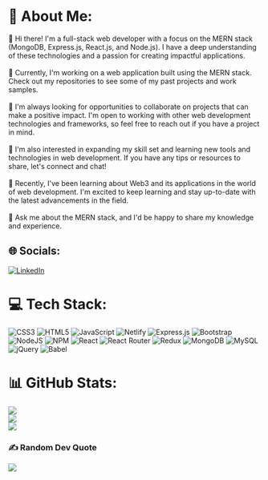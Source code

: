 # 💫 About Me:
👋 Hi there! I'm a full-stack web developer with a focus on the MERN stack (MongoDB, Express.js, React.js, and Node.js). I have a deep understanding of these technologies and a passion for creating impactful applications.<br><br>🔭 Currently, I'm working on a web application built using the MERN stack. Check out my repositories to see some of my past projects and work samples.<br><br>👯 I'm always looking for opportunities to collaborate on projects that can make a positive impact. I'm open to working with other web development technologies and frameworks, so feel free to reach out if you have a project in mind.<br><br>🤝 I'm also interested in expanding my skill set and learning new tools and technologies in web development. If you have any tips or resources to share, let's connect and chat!<br><br>🌱 Recently, I've been learning about Web3 and its applications in the world of web development. I'm excited to keep learning and stay up-to-date with the latest advancements in the field.<br><br>💬 Ask me about the MERN stack, and I'd be happy to share my knowledge and experience.


## 🌐 Socials:
[![LinkedIn](https://img.shields.io/badge/LinkedIn-%230077B5.svg?logo=linkedin&logoColor=white)](https://www.linkedin.com/in/sriweb/) 

# 💻 Tech Stack:
![CSS3](https://img.shields.io/badge/css3-%231572B6.svg?style=for-the-badge&logo=css3&logoColor=white) ![HTML5](https://img.shields.io/badge/html5-%23E34F26.svg?style=for-the-badge&logo=html5&logoColor=white) ![JavaScript](https://img.shields.io/badge/javascript-%23323330.svg?style=for-the-badge&logo=javascript&logoColor=%23F7DF1E) ![Netlify](https://img.shields.io/badge/netlify-%23000000.svg?style=for-the-badge&logo=netlify&logoColor=#00C7B7) ![Express.js](https://img.shields.io/badge/express.js-%23404d59.svg?style=for-the-badge&logo=express&logoColor=%2361DAFB) ![Bootstrap](https://img.shields.io/badge/bootstrap-%23563D7C.svg?style=for-the-badge&logo=bootstrap&logoColor=white) ![NodeJS](https://img.shields.io/badge/node.js-6DA55F?style=for-the-badge&logo=node.js&logoColor=white) ![NPM](https://img.shields.io/badge/NPM-%23000000.svg?style=for-the-badge&logo=npm&logoColor=white) ![React](https://img.shields.io/badge/react-%2320232a.svg?style=for-the-badge&logo=react&logoColor=%2361DAFB) ![React Router](https://img.shields.io/badge/React_Router-CA4245?style=for-the-badge&logo=react-router&logoColor=white) ![Redux](https://img.shields.io/badge/redux-%23593d88.svg?style=for-the-badge&logo=redux&logoColor=white) ![MongoDB](https://img.shields.io/badge/MongoDB-%234ea94b.svg?style=for-the-badge&logo=mongodb&logoColor=white) ![MySQL](https://img.shields.io/badge/mysql-%2300f.svg?style=for-the-badge&logo=mysql&logoColor=white) ![jQuery](https://img.shields.io/badge/jquery-%230769AD.svg?style=for-the-badge&logo=jquery&logoColor=white) ![Babel](https://img.shields.io/badge/Babel-F9DC3e?style=for-the-badge&logo=babel&logoColor=black)
# 📊 GitHub Stats:
![](https://github-readme-stats.vercel.app/api?username=SriS0&theme=default&hide_border=false&include_all_commits=false&count_private=false)<br/>
![](https://github-readme-streak-stats.herokuapp.com/?user=SriS0&theme=default&hide_border=false)<br/>
![](https://github-readme-stats.vercel.app/api/top-langs/?username=SriS0&theme=default&hide_border=false&include_all_commits=false&count_private=false&layout=compact)

### ✍️ Random Dev Quote
![](https://quotes-github-readme.vercel.app/api?type=horizontal&theme=tokyonight)

<!-- Proudly created with GPRM ( https://gprm.itsvg.in ) -->

